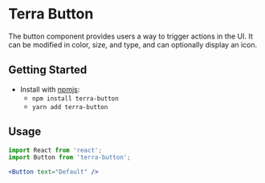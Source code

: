 # Terra Button

The button component provides users a way to trigger actions in the UI.
It can be modified in color, size, and type, and can optionally display an icon.

## Getting Started

- Install with [npmjs](https://www.npmjs.com):
  - `npm install terra-button`
  - `yarn add terra-button`

## Usage

```jsx
import React from 'react';
import Button from 'terra-button';

<Button text="Default" />
```
